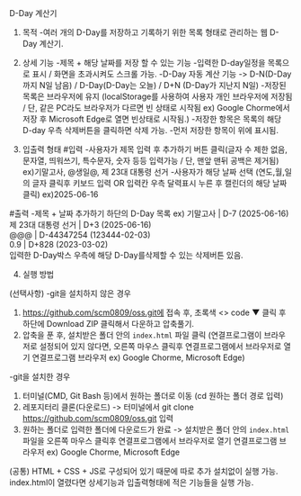 D-Day 계산기

1. 목적
-여러 개의 D-Day를 저장하고 기록하기 위한 목록 형태로 관리하는 웹 D-Day 계산기.

2. 상세 기능
-제목 + 해당 날짜를 저장 할 수 있는 기능
-입력한 D-day일정을 목록으로 표시 / 화면을 초과시켜도 스크롤 가능.
-D-Day 자동 계산 기능 -> D-N(D-Day까지 N일 남음) / D-Day(D-Day는 오늘) / D+N (D-Day가 지난지 N일)
-저장된 목록은 브라우저에 유지 (localStorage를 사용하여 사용자 개인 브라우저에 저장됨 / 단, 같은 PC라도 브라우저가 다르면 빈 상태로 시작됨 ex) Google Chorme에서 저장 후 Microsoft Edge로 열면 빈상태로 시작됨.)
-저장한 항목은 목록의 해당 D-day 우측 삭제버튼을 클릭하면 삭제 가능.
-먼저 저장한 항목이 위에 표시됨.

3. 입출력 형태
#입력
-사용자가 제목 입력 후 추가하기 버튼 클릭(글자 수 제한 없음, 문자열, 띄워쓰기, 특수문자, 숫자 등등 입력가능 / 단, 맨앞 맨뒤 공백은 제거됨)
ex)기말고사, @생일@, 제 23대 대통령 선거
-사용자가 해당 날짜 선택 (연도,월,일의 글자 클릭후 키보드 입력 OR 입력칸 우측 달력표시 누른 후 캘린더의 해당 날짜 클릭)
ex)2025-06-16

#출력
-제목 + 날짜 추가하기 하단의 D-Day 목록
ex)
   기말고사 | D-7 (2025-06-16)                   
   제 23대 대통령 선거 | D+3 (2025-06-16)         
   @@@ | D-44347254 (123444-02-03)                
   0.9 | D+828 (2023-03-02)                     
입력한 D-Day박스 우측에 해당 D-Day를삭제할 수 있는 삭제버튼 있음.

4. 실행 방법

(선택사항)
-git을 설치하지 않은 경우
1. https://github.com/scm0809/oss.git에 접속 후, 초록색 <> code ▼ 클릭 후 하단에 Download ZIP 클릭해서 다운하고 압축풀기.
2. 압축을 푼 후, 설치받은 폴더 안의 `index.html` 파일 클릭 (연결프로그램이 브라우저로 설정되어 있지 않다면, 오른쪽 마우스 클릭후 연결프로그램에서 브라우저로 열기
   연결프로그램 브라우저 ex) Google Chorme, Microsoft Edge)

-git을 설치한 경우
1. 터미널(CMD, Git Bash 등)에서 원하는 폴더로 이동 (cd 원하는 폴더 경로 입력)
2. 레포지터리 클론(다운로드) -> 터미널에서 git clone https://github.com/scm0809/oss.git 입력
3. 원하는 폴더로 입력한 폴더에 다운로드가 완료 -> 설치받은 폴더 안의 `index.html` 파일을 오른쪽 마우스 클릭후 연결프로그램에서 브라우저로 열기
   연결프로그램 브라우저 ex) Google Chorme, Microsoft Edge

(공통) 
HTML + CSS + JS로 구성되어 있기 때문에 따로 추가 설치없이 실행 가능.
index.html이 열렸다면 상세기능과 입출력형태에 적은 기능들을 실행 가능.
